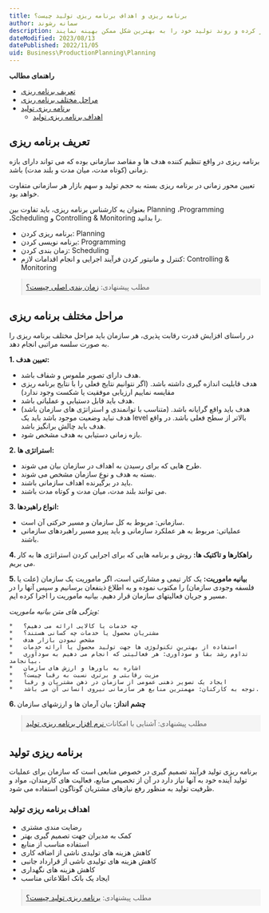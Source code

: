 ```yaml
---
title: برنامه ریزی و اهداف برنامه ریزی تولید چیست؟
author: سمانه رشوند  
description: برنامه ریزی، دنباله‌ای از مراحل است که تولیدکنندگان را قادر می‌سازد تا هوشمندانه کار کرده و روند تولید خود را به بهترین شکل ممکن بهینه نمایند.
dateModified: 2023/08/13 
datePublished: 2022/11/05
uid: Business\ProductionPlanning\Planning
---
```

**راهنمای مطالب**
- [تعریف برنامه ریزی](#تعریف-برنامه-ریزی)
- [مراحل مختلف برنامه ریزی](#مراحل-مختلف-برنامه-ریزی)
- [برنامه ریزی تولید](#برنامه-ریزی-تولید)
    - [اهداف برنامه ریزی تولید](#اهداف-برنامه-ریزی-تولید)

## تعریف برنامه ریزی
برنامه ریزی در واقع تنظیم کننده هدف ها و مقاصد سازمانی بوده که می تواند دارای بازه زمانی (کوتاه مدت، میان مدت و بلند مدت) باشد. 

تعیین محور زمانی در برنامه ریزی بسته به حجم تولید و سهم بازار هر سازمانی متفاوت خواهد بود.

بعنوان یه کارشناس برنامه ریزی، باید تفاوت بین Planning ،Programming ،Scheduling و Controlling & Monitoring را بدانید.

* برنامه ریزی کردن: Planning
* برنامه نویسی کردن: Programming
* زمان بندی کردن: Scheduling
* کنترل و مانیتور کردن فرآیند اجرایی و انجام اقدامات لازم: Controlling & Monitoring

<blockquote style="background-color:#f5f5f5; padding:0.5rem">
مطلب پیشنهادی: <a href="https://www.hooshkar.com/Wiki/Production/MasterScheduling" target="_blank">زمان بندی اصلی چیست؟</a></blockquote>

## مراحل مختلف برنامه ریزی

در راستای افزایش قدرت رقابت پذیری، هر سازمان باید مراحل مختلف برنامه ریزی را به صورت سلسه مراتبی انجام دهد.

**1. تعیین هدف:**
 * هدف دارای تصویر ملموس و شفاف باشد.
 * هدف قابلیت اندازه گیری داشته باشد. (اگر نتوانیم نتایج فعلی را با نتایج برنامه ریزی مقایسه نماییم ارزیابی موفقیت یا شکست وجود ندارد)
 * هدف باید قابل دستیابی و عملیاتی باشد.
 * هدف باید واقع گرایانه باشد. (متناسب با توانمندی و استراتژی های سازمان باشد) هدف نباید وضعیت موجود باشد باید یک level بالاتر از سطح فعلی باشد. در واقع هدف باید چالش برانگیز باشد.
 * بازه زمانی دستیابی به هدف مشخص شود.

**2. استراتژی ها:**
 * طرح هایی که برای رسیدن به اهداف در سازمان بیان می شوند. 
 * بسته به هدف و نوع سازمان مشخص می شوند.
 * باید در برگیرنده اهداف سازمانی باشند.
 * می توانند بلند مدت، میان مدت و کوتاه مدت باشند.

**3. انواع راهبردها:**
 * سازمانی: مربوط به کل سازمان و مسیر حرکتی آن است.
 * عملیاتی: مربوط به هر عملکرد سازمانی و باید پیرو مسیر راهبردهای سازمانی باشند.

**4. راهکارها و تاکتیک ها:**
روش و برنامه هایی که برای اجرایی کردن استراتژی ها به کار می بریم.

**5. بیانیه ماموریت:**
یک کار تیمی و مشارکتی است، اگر ماموریت یک سازمان (علت یا فلسفه وجودی سازمان) را مکتوب نموده و به اطلاع ذینفعان برسانیم و سپس آنها را در مسیر و جریان فعالیتهای سازمان قرار دهیم. بیانیه ماموریت را اجرا کرده ایم.

 _ویژگی های متن بیانیه ماموریت:_

    *	چه خدمات یا کالایی ارائه می دهیم؟
    *	مشتریان محصول یا خدمات چه کسانی هستند؟
    *	مشخص نمودن بازار هدف
    *	استفاده از بهترین تکنولوژی ها جهت تولید محصول یا ارائه خدمات
    *	تداوم رشد بقا و سودآوری: هر فعالیتی که انجام می دهیم به سودآوری بیانجامد.
    *	اشاره به باورها و ارزش های سازمان
    *	مزیت رقابتی و برتری نسبت به رقبا چیست؟
    *	ایجاد یک تصویر ذهنی عمومی از سازمان در ذهن مشتریان و رقبا
    *	توجه به کارکنان: مهمترین منابع هر سازمانی نیروی انسانی آن می باشد.

**6. چشم انداز:** بیان آرمان ها و ارزشهای سازمان

<blockquote style="background-color:#f5f5f5; padding:0.5rem">
مطلب پیشنهادی: آشنایی با امکانات<a href="https://www.hooshkar.com/Software/Fennec/Module/ProductionPlanning" target="_blank"> نرم افزار برنامه ریزی تولید
</a></blockquote>

## برنامه ریزی تولید
برنامه ریزی تولید فرآیند تصمیم گیری در خصوص منابعی است که سازمان برای عملیات تولید آینده خود به آنها نیاز دارد در آن از تخصیص منابع، فعالیت های کارمندان، مواد و ظرفیت تولید به منظور رفع نیازهای مشتریان گوناگون استفاده می شود.

### اهداف برنامه ریزی تولید
*	رضایت مندی مشتری
*	کمک به مدیران جهت تصمیم گیری بهتر
*	استفاده مناسب از منابع
*	کاهش هزینه های تولیدی ناشی از اضافه کاری
*	کاهش هزینه های تولیدی ناشی از قرارداد جانبی
*	کاهش هزینه های نگهداری
*	ایجاد یک بانک اطلاعاتی مناسب

<blockquote style="background-color:#f5f5f5; padding:0.5rem">
مطلب پیشنهادی: <a href="https://www.hooshkar.com/Wiki/Production/ProductionPlanning" target="_blank">برنامه ریزی تولید چیست؟
</a></blockquote>

[مقدمه]: #مقدمه
[مراحل مختلف برنامه ریزی]: #مراحل-مختلف-برنامه-ریزی
[برنامه ریزی تولید]: #برنامه-ریزی-تولید
[اهداف برنامه ریزی تولید]: #اهداف-برنامه-ریزی-تولید